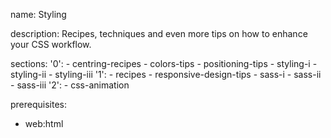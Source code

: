 name: Styling

description: Recipes, techniques and even more tips on how to enhance your CSS workflow.

sections:
  '0':
    - centring-recipes
    - colors-tips
    - positioning-tips
    - styling-i
    - styling-ii
    - styling-iii
  '1':
    - recipes
    - responsive-design-tips
    - sass-i
    - sass-ii
    - sass-iii
  '2':
    - css-animation

prerequisites:
  - web:html